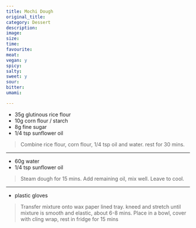 ```yaml
---
title: Mochi Dough
original_title:
category: Dessert
description:
image:
size:
time:
favourite:
meat:
vegan: y
spicy:
salty:
sweet: y
sour:
bitter:
umami:

---
```


* 35g glutinous rice flour
* 10g corn flour / starch
* 8g fine sugar
* 1/4 tsp sunflower oil

>Combine rice flour, corn flour, 1/4 tsp oil and water. rest for 30 mins.

---

* 60g water
* 1/4 tsp sunflower oil

>Steam dough for 15 mins. Add remaining oil, mix well. Leave to cool.

---

* plastic gloves

>Transfer mixture onto wax paper lined tray. kneed and stretch until mixture is smooth and elastic, about 6-8 mins. Place in a bowl, cover with cling wrap, rest in fridge for 15 mins